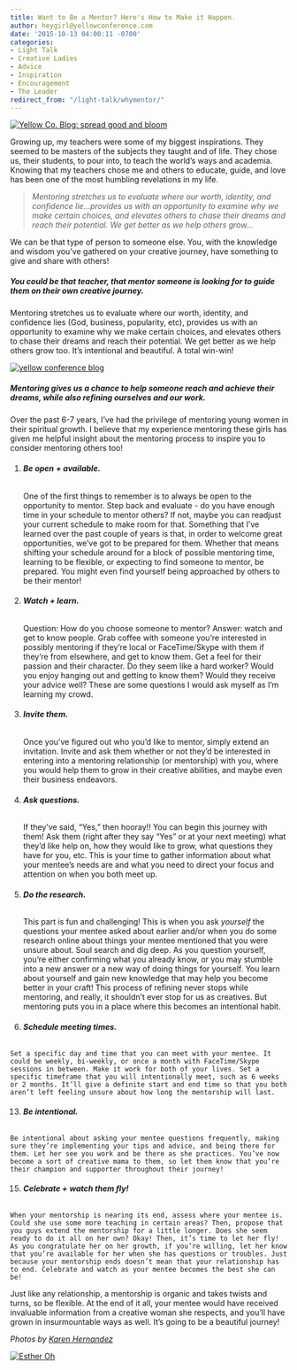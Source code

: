 ```yaml
---
title: Want to Be a Mentor? Here's How to Make it Happen.
author: heygirl@yellowconference.com
date: '2015-10-13 04:00:11 -0700'
categories:
- Light Talk
- Creative Ladies
- Advice
- Inspiration
- Encouragement
- The Leader
redirect_from: "/light-talk/whymentor/"
---
```


[![Yellow Co. Blog: spread good and bloom](http://yellowconference.com/wp-content/uploads/2015/10/untitled-142-of-1234.jpg)](http://yellowconference.com/wp-content/uploads/2015/10/untitled-142-of-1234.jpg)

Growing up, my teachers were some of my biggest inspirations. They seemed to be masters of the subjects they taught and of life. They chose us, their students, to pour into, to teach the world’s ways and academia. Knowing that my teachers chose me and others to educate, guide, and love has been one of the most humbling revelations in my life.

> _Mentoring stretches us to evaluate where our worth, identity, and confidence lie...provides us with an opportunity to examine why we make certain choices, and elevates others to chase their dreams and reach their potential. We get better as we help others grow..._

We can be that type of person to someone else. You, with the knowledge and wisdom you’ve gathered on your creative journey, have something to give and share with others!

##### You could be that teacher, that mentor someone is looking for to guide them on their own creative journey.

Mentoring stretches us to evaluate where our worth, identity, and confidence lies (God, business, popularity, etc), provides us with an opportunity to examine why we make certain choices, and elevates others to chase their dreams and reach their potential. We get better as we help others grow too. It’s intentional and beautiful. A total win-win!

[![yellow conference blog](http://yellowconference.com/wp-content/uploads/2015/10/untitled-74-of-1234.jpg)](http://yellowconference.com/wp-content/uploads/2015/10/untitled-74-of-1234.jpg)

##### Mentoring gives us a chance to help someone reach and achieve their dreams, while also refining ourselves and our work.

Over the past 6-7 years, I’ve had the privilege of mentoring young women in their spiritual growth. I believe that my experience mentoring these girls has given me helpful insight about the mentoring process to inspire you to consider mentoring others too!

1.  ###### **Be open** **+ available.**

    One of the first things to remember is to always be open to the opportunity to mentor. Step back and evaluate - do you have enough time in your schedule to mentor others? If not, maybe you can readjust your current schedule to make room for that. Something that I’ve learned over the past couple of years is that, in order to welcome great opportunities, we’ve got to be prepared for them. Whether that means shifting your schedule around for a block of possible mentoring time, learning to be flexible, or expecting to find someone to mentor, be prepared. You might even find yourself being approached by others to be their mentor!

3.  ###### **Watch + learn.**

    Question: How do you choose someone to mentor? Answer: watch and get to know people. Grab coffee with someone you’re interested in possibly mentoring if they’re local or FaceTime/Skype with them if they’re from elsewhere, and get to know them. Get a feel for their passion and their character. Do they seem like a hard worker? Would you enjoy hanging out and getting to know them? Would they receive your advice well? These are some questions I would ask myself as I’m learning my crowd.

5.  ###### **Invite them.**

    Once you’ve figured out who you’d like to mentor, simply extend an invitation. Invite and ask them whether or not they’d be interested in entering into a mentoring relationship (or mentorship) with you, where you would help them to grow in their creative abilities, and maybe even their business endeavors.

7.  ###### **Ask questions.**

    If they’ve said, “Yes,” then hooray!! You can begin this journey with them! Ask them (right after they say “Yes” or at your next meeting) what they’d like help on, how they would like to grow, what questions they have for you, etc. This is your time to gather information about what your mentee’s needs are and what you need to direct your focus and attention on when you both meet up.

9.  ###### **Do the research.**

    This part is fun and challenging! This is when you ask _yourself_ the questions your mentee asked about earlier and/or when you do some research online about things your mentee mentioned that you were unsure about. Soul search and dig deep. As you question yourself, you’re either confirming what you already know, or you may stumble into a new answer or a new way of doing things for yourself. You learn about yourself and gain new knowledge that may help you become better in your craft! This process of refining never stops while mentoring, and really, it shouldn’t ever stop for us as creatives. But mentoring puts you in a place where this becomes an intentional habit.

11.  ###### **Schedule meeting times.**

    Set a specific day and time that you can meet with your mentee. It could be weekly, bi-weekly, or once a month with FaceTime/Skype sessions in between. Make it work for both of your lives. Set a specific timeframe that you will intentionally meet, such as 6 weeks or 2 months. It’ll give a definite start and end time so that you both aren’t left feeling unsure about how long the mentorship will last.

13.  ###### **Be intentional.**

    Be intentional about asking your mentee questions frequently, making sure they’re implementing your tips and advice, and being there for them. Let her see you work and be there as she practices. You’ve now become a sort of creative mama to them, so let them know that you’re their champion and supporter throughout their journey!

15.  ###### **Celebrate +** **watch them fly!**

    When your mentorship is nearing its end, assess where your mentee is. Could she use some more teaching in certain areas? Then, propose that you guys extend the mentorship for a little longer. Does she seem ready to do it all on her own? Okay! Then, it’s time to let her fly! As you congratulate her on her growth, if you’re willing, let her know that you’re available for her when she has questions or troubles. Just because your mentorship ends doesn’t mean that your relationship has to end. Celebrate and watch as your mentee becomes the best she can be!

Just like any relationship, a mentorship is organic and takes twists and turns, so be flexible. At the end of it all, your mentee would have received invaluable information from a creative woman she respects, and you’ll have grown in insurmountable ways as well. It’s going to be a beautiful journey!

_Photos by [Karen Hernandez](http://www.karenmariehernandez.com/)_

[![Esther Oh](http://yellowconference.com/wp-content/uploads/2015/12/estherOh.jpg)](https://estherohx.wordpress.com/)
